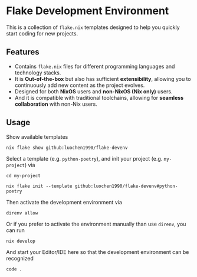 Flake Development Environment
=============================

This is a collection of `flake.nix` templates designed to help you quickly start coding for new projects.


Features
--------

- Contains `flake.nix` files for different programming languages and technology stacks.
- It is **Out-of-the-box** but also has sufficient **extensibility**, allowing you to continuously add new content as the project evolves.
- Designed for both **NixOS** users and **non-NixOS (Nix only)** users.
- And it is compatible with traditional toolchains, allowing for **seamless collaboration** with non-Nix users.


Usage
-----

Show available templates

```shell
nix flake show github:luochen1990/flake-devenv
```

Select a template (e.g. `python-poetry`), and init your project (e.g. `my-project`) via

```shell
cd my-project

nix flake init --template github:luochen1990/flake-devenv#python-poetry
```

Then activate the development environment via

```shell
direnv allow
```

Or if you prefer to activate the environment manually than use `direnv`, you can run

```shell
nix develop
```

And start your Editor/IDE here so that the development environment can be recognized

```shell
code .
```
